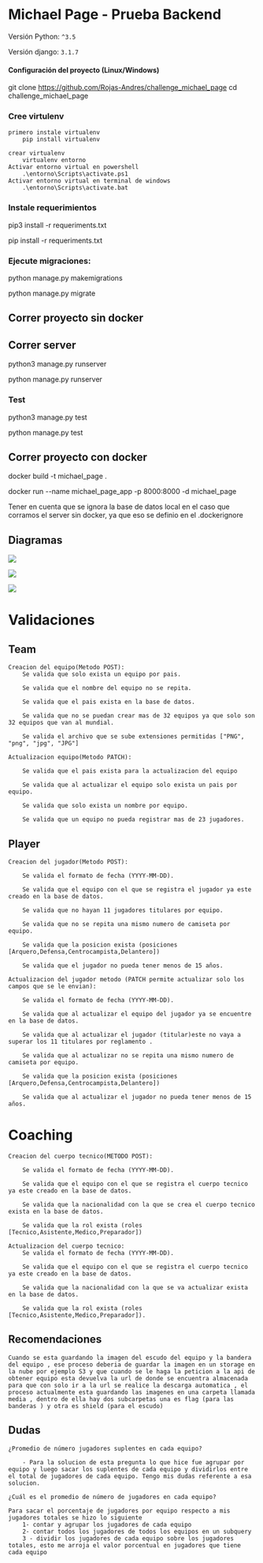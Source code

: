 # Michael Page - Prueba Backend

Versión Python: `^3.5`

Versión django: `3.1.7`

#### Configuración del proyecto (Linux/Windows)

git clone https://github.com/Rojas-Andres/challenge_michael_page
cd challenge_michael_page

### Cree virtulenv
    primero instale virtualenv
        pip install virtualenv
    
    crear virtualenv
        virtualenv entorno
    Activar entorno virtual en powershell
        .\entorno\Scripts\activate.ps1 
    Activar entorno virtual en terminal de windows
        .\entorno\Scripts\activate.bat 


### Instale requerimientos


pip3 install -r requeriments.txt

pip install -r requeriments.txt


### Ejecute migraciones:


python manage.py makemigrations

python manage.py migrate

## Correr proyecto sin docker
## Correr server

python3 manage.py runserver

python manage.py runserver


### Test

python3 manage.py test

python manage.py test


## Correr proyecto con docker
docker build -t michael_page .

docker run --name michael_page_app -p 8000:8000 -d michael_page

Tener en cuenta que se ignora la base de datos local en el caso que corramos el server sin docker, ya que eso se definio en el .dockerignore


## Diagramas

![](diagrama/ER_FIFA_PLAYER_FIFA_TEAM.PNG)

![](diagrama/ER.PNG)

![](diagrama/ERD3.PNG)

# Validaciones 

## Team

	Creacion del equipo(Metodo POST):
		Se valida que solo exista un equipo por pais.

		Se valida que el nombre del equipo no se repita.

		Se valida que el pais exista en la base de datos.

        Se valida que no se puedan crear mas de 32 equipos ya que solo son 32 equipos que van al mundial.

        Se valida el archivo que se sube extensiones permitidas ["PNG", "png", "jpg", "JPG"]
    
	Actualizacion equipo(Metodo PATCH):

		Se valida que el pais exista para la actualizacion del equipo

		Se valida que al actualizar el equipo solo exista un pais por equipo.

		Se valida que solo exista un nombre por equipo.

        Se valida que un equipo no pueda registrar mas de 23 jugadores.

## Player
	
	Creacion del jugador(Metodo POST):
    	
        Se valida el formato de fecha (YYYY-MM-DD).
        
		Se valida que el equipo con el que se registra el jugador ya este creado en la base de datos.
        
		Se valida que no hayan 11 jugadores titulares por equipo.

		Se valida que no se repita una mismo numero de camiseta por equipo.

        Se valida que la posicion exista (posiciones [Arquero,Defensa,Centrocampista,Delantero])

        Se valida que el jugador no pueda tener menos de 15 años.

	Actualizacion del jugador metodo (PATCH permite actualizar solo los campos que se le envian):

		Se valida el formato de fecha (YYYY-MM-DD).

		Se valida que al actualizar el equipo del jugador ya se encuentre en la base de datos.

		Se valida que al actualizar el jugador (titular)este no vaya a superar los 11 titulares por reglamento .

		Se valida que al actualizar no se repita una mismo numero de camiseta por equipo.

        Se valida que la posicion exista (posiciones [Arquero,Defensa,Centrocampista,Delantero])

        Se valida que al actualizar el jugador no pueda tener menos de 15 años.
        
# Coaching

    Creacion del cuerpo tecnico(METODO POST):

        Se valida el formato de fecha (YYYY-MM-DD).

		Se valida que el equipo con el que se registra el cuerpo tecnico ya este creado en la base de datos.

		Se valida que la nacionalidad con la que se crea el cuerpo tecnico exista en la base de datos.

		Se valida que la rol exista (roles [Tecnico,Asistente,Medico,Preparador])

    Actualizacion del cuerpo tecnico:
        Se valida el formato de fecha (YYYY-MM-DD).

        Se valida que el equipo con el que se registra el cuerpo tecnico ya este creado en la base de datos.

        Se valida que la nacionalidad con la que se va actualizar exista en la base de datos.

        Se valida que la rol exista (roles [Tecnico,Asistente,Medico,Preparador]).

## Recomendaciones

    Cuando se esta guardando la imagen del escudo del equipo y la bandera del equipo , ese proceso deberia de guardar la imagen en un storage en la nube por ejemplo S3 y que cuando se le haga la peticion a la api de obtener equipo esta devuelva la url de donde se encuentra almacenada para que con solo ir a la url se realice la descarga automatica , el proceso actualmente esta guardando las imagenes en una carpeta llamada media , dentro de ella hay dos subcarpetas una es flag (para las banderas ) y otra es shield (para el escudo)

## Dudas

    ¿Promedio de número jugadores suplentes en cada equipo?
        
        - Para la solucion de esta pregunta lo que hice fue agrupar por equipo y luego sacar los suplentes de cada equipo y dividirlos entre el total de jugadores de cada equipo. Tengo mis dudas referente a esa solucion.

    ¿Cuál es el promedio de número de jugadores en cada equipo?

    Para sacar el porcentaje de jugadores por equipo respecto a mis jugadores totales se hizo lo siguiente
        1- contar y agrupar los jugadores de cada equipo 
        2- contar todos los jugadores de todos los equipos en un subquery
        3 - dividir los jugadores de cada equipo sobre los jugadores totales, esto me arroja el valor porcentual en jugadores que tiene cada equipo
